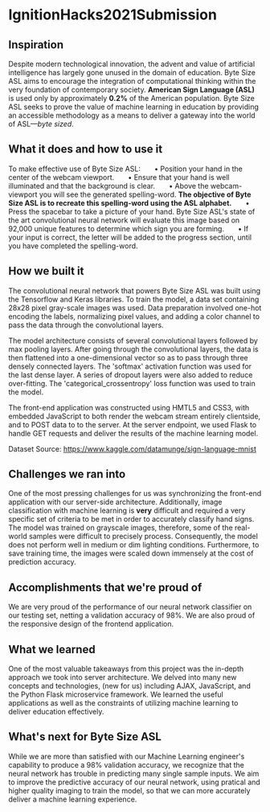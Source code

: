# IgnitionHacks2021Submission

## Inspiration
Despite modern technological innovation, the advent and value of artificial intelligence has largely gone unused in the domain of education. Byte Size ASL aims to encourage the integration of computational thinking within the very foundation of contemporary society. **American Sign Language (ASL)** is used only by approximately **0.2%** of the American population. Byte Size ASL seeks to prove the value of machine learning in education by providing an accessible methodology as a means to deliver a gateway into the world of ASL—_byte sized_.

## What it does and how to use it
To make effective use of Byte Size ASL:
&nbsp;  &nbsp;  &nbsp;  • Position your hand in the center of the webcam viewport.
&nbsp;  &nbsp;  &nbsp;  • Ensure that your hand is well illuminated and that the background is clear.
&nbsp;  &nbsp;  &nbsp;  • Above the webcam-viewport you will see the generated spelling-word. **The objective of Byte Size ASL is to recreate this spelling-word using the ASL alphabet.**
&nbsp;  &nbsp;  &nbsp;  • Press the spacebar to take a picture of your hand. Byte Size ASL's state of the art convolutional neural network will evaluate this image based on 92,000 unique features to determine which sign you are forming.
&nbsp;  &nbsp;  &nbsp;  • If your input is correct, the letter will be added to the progress section, until you have completed the spelling-word.

## How we built it
The convolutional neural network that powers Byte Size ASL was built using the Tensorflow and Keras libraries. To train the model, a data set containing 28x28 pixel gray-scale images was used. Data preparation involved one-hot encoding the labels, normalizing pixel values, and adding a color channel to pass the data through the convolutional layers.

The model architecture consists of several convolutional layers followed by max pooling layers. After going through the convolutional layers, the data is then flattened into a one-dimensional vector so as to pass through three densely connected layers. The 'softmax' activation function was used for the last dense layer. A series of dropout layers were also added to reduce over-fitting. The 'categorical_crossentropy' loss function was used to train the model.

The front-end application was constructed using HMTL5 and CSS3, with embedded JavaScript to both render the webcam stream entirely clientside, and to POST data to to the server. At the server endpoint, we used Flask to handle GET requests and deliver the results of the machine learning model.

Dataset Source: https://www.kaggle.com/datamunge/sign-language-mnist

## Challenges we ran into
One of the most pressing challenges for us was synchronizing the front-end application with our server-side architecture. Additionally, image classification with machine learning is **very** difficult and required a very specific set of criteria to be met in order to accurately classify hand signs. The model was trained on grayscale images, therefore, some of the real-world samples were difficult to precisely process. Consequently, the model does not perform well in medium or dim lighting conditions. Furthermore, to save training time, the images were scaled down immensely at the cost of prediction accuracy.

## Accomplishments that we're proud of
We are very proud of the performance of our neural network classifier on our testing set, netting a validation accuracy of 98%. We are also proud of the responsive design of the frontend application.

## What we learned
One of the most valuable takeaways from this project was the in-depth approach we took into server architecture. We delved into many new concepts and technologies, (new for us) including AJAX, JavaScript, and the Python Flask microservice framework. We learned the useful applications as well as the constraints of utilizing machine learning to deliver education effectively.

## What's next for Byte Size ASL
While we are more than satisfied with our Machine Learning engineer's capability to produce a 98% validation accuracy, we recognize that the neural network has trouble in predicting many single sample inputs. We aim to improve the predictive accuracy of our neural network, using pratical and higher quality imaging to train the model, so that we can more accurately deliver a machine learning experience.
